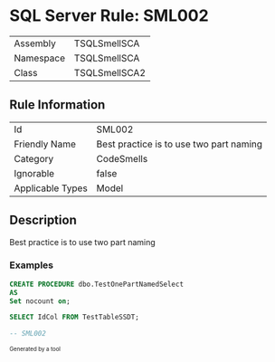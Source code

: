 # SQL Server Rule: SML002
  
|    |    |
|----|----|
| Assembly | TSQLSmellSCA |
| Namespace | TSQLSmellSCA |
| Class | TSQLSmellSCA2 |
  
## Rule Information
  
|    |    |
|----|----|
| Id | SML002 |
| Friendly Name | Best practice is to use two part naming |
| Category | CodeSmells |
| Ignorable | false |
| Applicable Types | Model  |
  
## Description
  
Best practice is to use two part naming
  
### Examples
  
```sql
CREATE PROCEDURE dbo.TestOnePartNamedSelect
AS
Set nocount on;

SELECT IdCol FROM TestTableSSDT;

-- SML002
```
  
<sub><sup>Generated by a tool</sup></sub>
